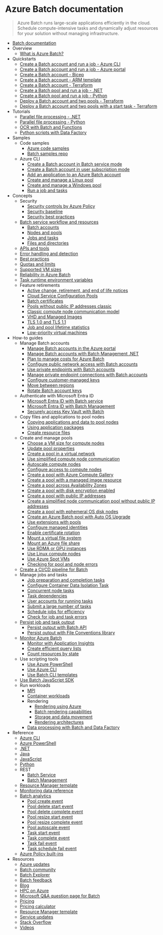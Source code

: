 # Azure Batch documentation
> Azure Batch runs large-scale applications efficiently in the cloud. Schedule compute-intensive tasks and dynamically adjust resources for your solution without managing infrastructure.
  - [Batch documentation](https://learn.microsoft.com/en-us/azure/batch/)
  - Overview
    - [What is Azure Batch?](https://learn.microsoft.com/en-us/azure/batch/batch-technical-overview)
  - Quickstarts
    - [Create a Batch account and run a job - Azure CLI](https://learn.microsoft.com/en-us/azure/batch/quick-create-cli)
    - [Create a Batch account and run a job - Azure portal](https://learn.microsoft.com/en-us/azure/batch/quick-create-portal)
    - [Create a Batch account - Bicep](https://learn.microsoft.com/en-us/azure/batch/quick-create-bicep)
    - [Create a Batch account - ARM template](https://learn.microsoft.com/en-us/azure/batch/quick-create-template)
    - [Create a Batch account - Terraform](https://learn.microsoft.com/en-us/azure/batch/quick-create-terraform)
    - [Create a Batch pool and run a job - .NET](https://learn.microsoft.com/en-us/azure/batch/quick-run-dotnet)
    - [Create a Batch pool and run a job - Python](https://learn.microsoft.com/en-us/azure/batch/quick-run-python)
    - [Deploy a Batch account and two pools - Terraform](https://learn.microsoft.com/en-us/azure/batch/quick-deploy-batch-account-two-pools-terraform)
    - [Deploy a Batch account and two pools with a start task - Terraform](https://learn.microsoft.com/en-us/azure/batch/quick-deploy-batch-account-two-pools-start-task-terraform)
  - Tutorials
    - [Parallel file processing - .NET](https://learn.microsoft.com/en-us/azure/batch/tutorial-parallel-dotnet)
    - [Parallel file processing - Python](https://learn.microsoft.com/en-us/azure/batch/tutorial-parallel-python)
    - [OCR with Batch and Functions](https://learn.microsoft.com/en-us/azure/batch/tutorial-batch-functions)
    - [Python scripts with Data Factory](https://learn.microsoft.com/en-us/azure/batch/tutorial-run-python-batch-azure-data-factory)
  - Samples
    - Code samples
      - [Azure code samples](https://azure.microsoft.com/resources/samples/?service=batch)
      - [Batch samples repo](https://github.com/Azure-Samples/azure-batch-samples)
    - Azure CLI
      - [Create a Batch account in Batch service mode](https://learn.microsoft.com/en-us/azure/batch/scripts/batch-cli-sample-create-account)
      - [Create a Batch account in user subscription mode](https://learn.microsoft.com/en-us/azure/batch/scripts/batch-cli-sample-create-user-subscription-account)
      - [Add an application to an Azure Batch account](https://learn.microsoft.com/en-us/azure/batch/scripts/batch-cli-sample-add-application)
      - [Create and manage a Linux pool](https://learn.microsoft.com/en-us/azure/batch/scripts/batch-cli-sample-manage-linux-pool)
      - [Create and manage a Windows pool](https://learn.microsoft.com/en-us/azure/batch/scripts/batch-cli-sample-manage-windows-pool)
      - [Run a job and tasks](https://learn.microsoft.com/en-us/azure/batch/scripts/batch-cli-sample-run-job)
  - Concepts
    - Security
      - [Security controls by Azure Policy](https://learn.microsoft.com/en-us/azure/batch/security-controls-policy)
      - [Security baseline](https://learn.microsoft.com/security/benchmark/azure/baselines/batch-security-baseline?toc=/azure/batch/TOC.json)
      - [Security best practices](https://learn.microsoft.com/en-us/azure/batch/security-best-practices)
    - [Batch service workflow and resources](https://learn.microsoft.com/en-us/azure/batch/batch-service-workflow-features)
      - [Batch accounts](https://learn.microsoft.com/en-us/azure/batch/accounts)
      - [Nodes and pools](https://learn.microsoft.com/en-us/azure/batch/nodes-and-pools)
      - [Jobs and tasks](https://learn.microsoft.com/en-us/azure/batch/jobs-and-tasks)
      - [Files and directories](https://learn.microsoft.com/en-us/azure/batch/files-and-directories)
    - [APIs and tools](https://learn.microsoft.com/en-us/azure/batch/batch-apis-tools)
    - [Error handling and detection](https://learn.microsoft.com/en-us/azure/batch/error-handling)
    - [Best practices](https://learn.microsoft.com/en-us/azure/batch/best-practices)
    - [Quotas and limits](https://learn.microsoft.com/en-us/azure/batch/batch-quota-limit)
    - [Supported VM sizes](https://learn.microsoft.com/en-us/azure/batch/batch-pool-vm-sizes)
    - [Reliability in Azure Batch](https://learn.microsoft.com/en-us/azure/reliability/reliability-batch?toc=/azure/batch/toc.json&bc=/azure/batch/breadcrumb/toc.json)
    - [Task runtime environment variables](https://learn.microsoft.com/en-us/azure/batch/batch-compute-node-environment-variables)
    - Feature retirements
      - [Active change, retirement, and end of life notices](https://github.com/Azure/Batch/labels/notice)
      - [Cloud Service Configuration Pools](https://learn.microsoft.com/en-us/azure/batch/batch-pool-cloud-service-to-virtual-machine-configuration)
      - [Batch certificates](https://learn.microsoft.com/en-us/azure/batch/batch-certificate-migration-guide)
      - [Pools without public IP addresses classic](https://learn.microsoft.com/en-us/azure/batch/batch-pools-without-public-IP-addresses-classic-retirement-migration-guide)
      - [Classic compute node communication model](https://learn.microsoft.com/en-us/azure/batch/batch-pools-to-simplified-compute-node-communication-model-migration-guide)
      - [VHD and Managed Images](https://learn.microsoft.com/en-us/azure/batch/batch-custom-image-pools-to-azure-compute-gallery-migration-guide)
      - [TLS 1.0 and TLS 1.1](https://learn.microsoft.com/en-us/azure/batch/batch-tls-101-migration-guide)
      - [Job and pool lifetime statistics](https://learn.microsoft.com/en-us/azure/batch/job-pool-lifetime-statistics-migration-guide)
      - [Low-priority virtual machines](https://learn.microsoft.com/en-us/azure/batch/low-priority-vms-retirement-migration-guide)
  - How-to guides
    - Manage Batch accounts
      - [Manage Batch accounts in the Azure portal](https://learn.microsoft.com/en-us/azure/batch/batch-account-create-portal)
      - [Manage Batch accounts with Batch Management .NET](https://learn.microsoft.com/en-us/azure/batch/batch-management-dotnet)
      - [Plan to manage costs for Azure Batch](https://learn.microsoft.com/en-us/azure/batch/plan-to-manage-costs)
      - [Configure public network access with Batch accounts](https://learn.microsoft.com/en-us/azure/batch/public-network-access)
      - [Use private endpoints with Batch accounts](https://learn.microsoft.com/en-us/azure/batch/private-connectivity)
      - [Manage private endpoint connections with Batch accounts](https://learn.microsoft.com/en-us/azure/batch/manage-private-endpoint-connections)
      - [Configure customer-managed keys](https://learn.microsoft.com/en-us/azure/batch/batch-customer-managed-key)
      - [Move between regions](https://learn.microsoft.com/en-us/azure/batch/account-move)
      - [Rotate Batch account keys](https://learn.microsoft.com/en-us/azure/batch/account-key-rotation)
    - Authenticate with Microsoft Entra ID
      - [Microsoft Entra ID with Batch service](https://learn.microsoft.com/en-us/azure/batch/batch-aad-auth)
      - [Microsoft Entra ID with Batch Management](https://learn.microsoft.com/en-us/azure/batch/batch-aad-auth-management)
      - [Securely access Key Vault with Batch](https://learn.microsoft.com/en-us/azure/batch/credential-access-key-vault)
    - Copy files and applications to pool nodes
      - [Copying applications and data to pool nodes](https://learn.microsoft.com/en-us/azure/batch/batch-applications-to-pool-nodes)
      - [Using application packages](https://learn.microsoft.com/en-us/azure/batch/batch-application-packages)
      - [Create resource files](https://learn.microsoft.com/en-us/azure/batch/resource-files)
    - Create and manage pools
      - [Choose a VM size for compute nodes](https://learn.microsoft.com/en-us/azure/batch/batch-pool-vm-sizes)
      - [Update pool properties](https://learn.microsoft.com/en-us/azure/batch/batch-pool-update-properties)
      - [Create a pool in a virtual network](https://learn.microsoft.com/en-us/azure/batch/batch-virtual-network)
      - [Use simplified compute node communication](https://learn.microsoft.com/en-us/azure/batch/simplified-compute-node-communication)
      - [Autoscale compute nodes](https://learn.microsoft.com/en-us/azure/batch/batch-automatic-scaling)
      - [Configure access to compute nodes](https://learn.microsoft.com/en-us/azure/batch/pool-endpoint-configuration)
      - [Create a pool with Azure Compute Gallery](https://learn.microsoft.com/en-us/azure/batch/batch-sig-images)
      - [Create a pool with a managed image resource](https://learn.microsoft.com/en-us/azure/batch/batch-custom-images)
      - [Create a pool across Availability Zones](https://learn.microsoft.com/en-us/azure/batch/create-pool-availability-zones)
      - [Create a pool with disk encryption enabled](https://learn.microsoft.com/en-us/azure/batch/disk-encryption)
      - [Create a pool with public IP addresses](https://learn.microsoft.com/en-us/azure/batch/create-pool-public-ip)
      - [Create a simplified node communication pool without public IP addresses](https://learn.microsoft.com/en-us/azure/batch/simplified-node-communication-pool-no-public-ip)
      - [Create a pool with ephemeral OS disk nodes](https://learn.microsoft.com/en-us/azure/batch/create-pool-ephemeral-os-disk)
      - [Create an Azure Batch pool with Auto OS Upgrade](https://learn.microsoft.com/en-us/azure/batch/batch-upgrade-policy)
      - [Use extensions with pools](https://learn.microsoft.com/en-us/azure/batch/create-pool-extensions)
      - [Configure managed identities](https://learn.microsoft.com/en-us/azure/batch/managed-identity-pools)
      - [Enable certificate rotation](https://learn.microsoft.com/en-us/azure/batch/automatic-certificate-rotation)
      - [Mount a virtual file system](https://learn.microsoft.com/en-us/azure/batch/virtual-file-mount)
      - [Mount an Azure file share](https://learn.microsoft.com/en-us/azure/batch/pool-file-shares)
      - [Use RDMA or GPU instances](https://learn.microsoft.com/en-us/azure/batch/batch-pool-compute-intensive-sizes)
      - [Use Linux compute nodes](https://learn.microsoft.com/en-us/azure/batch/batch-linux-nodes)
      - [Use Azure Spot VMs](https://learn.microsoft.com/en-us/azure/batch/batch-spot-vms)
      - [Checking for pool and node errors](https://learn.microsoft.com/en-us/azure/batch/batch-pool-node-error-checking)
    - [Create a CI/CD pipeline for Batch](https://learn.microsoft.com/en-us/azure/batch/batch-ci-cd)
    - Manage jobs and tasks
      - [Job preparation and completion tasks](https://learn.microsoft.com/en-us/azure/batch/batch-job-prep-release)
      - [Configure Container Data Isolation Task](https://learn.microsoft.com/en-us/azure/batch/batch-container-isolation-task)
      - [Concurrent node tasks](https://learn.microsoft.com/en-us/azure/batch/batch-parallel-node-tasks)
      - [Task dependencies](https://learn.microsoft.com/en-us/azure/batch/batch-task-dependencies)
      - [User accounts for running tasks](https://learn.microsoft.com/en-us/azure/batch/batch-user-accounts)
      - [Submit a large number of tasks](https://learn.microsoft.com/en-us/azure/batch/large-number-tasks)
      - [Schedule jobs for efficiency](https://learn.microsoft.com/en-us/azure/batch/batch-job-schedule)
      - [Check for job and task errors](https://learn.microsoft.com/en-us/azure/batch/batch-job-task-error-checking)
    - [Persist job and task output](https://learn.microsoft.com/en-us/azure/batch/batch-task-output)
      - [Persist output with Batch API](https://learn.microsoft.com/en-us/azure/batch/batch-task-output-files)
      - [Persist output with File Conventions library](https://learn.microsoft.com/en-us/azure/batch/batch-task-output-file-conventions)
    - [Monitor Azure Batch](https://learn.microsoft.com/en-us/azure/batch/monitor-batch)
      - [Monitor with Application Insights](https://learn.microsoft.com/en-us/azure/batch/monitor-application-insights)
      - [Create efficient query lists](https://learn.microsoft.com/en-us/azure/batch/batch-efficient-list-queries)
      - [Count resources by state](https://learn.microsoft.com/en-us/azure/batch/batch-get-resource-counts)
    - Use scripting tools
      - [Use Azure PowerShell](https://learn.microsoft.com/en-us/azure/batch/batch-powershell-cmdlets-get-started)
      - [Use Azure CLI](https://learn.microsoft.com/en-us/azure/batch/batch-cli-get-started)
      - [Use Batch CLI templates](https://learn.microsoft.com/en-us/azure/batch/batch-cli-templates)
    - [Use Batch JavaScript SDK](https://learn.microsoft.com/en-us/azure/batch/batch-js-get-started)
    - Run workloads
      - [MPI](https://learn.microsoft.com/en-us/azure/batch/batch-mpi)
      - [Container workloads](https://learn.microsoft.com/en-us/azure/batch/batch-docker-container-workloads)
      - Rendering
        - [Rendering using Azure](https://learn.microsoft.com/en-us/azure/batch/batch-rendering-service)
        - [Batch rendering capabilities](https://learn.microsoft.com/en-us/azure/batch/batch-rendering-functionality)
        - [Storage and data movement](https://learn.microsoft.com/en-us/azure/batch/batch-rendering-storage-data-movement)
        - [Rendering architectures](https://learn.microsoft.com/en-us/azure/batch/batch-rendering-architectures)
      - [Data processing with Batch and Data Factory](https://learn.microsoft.com/en-us/azure/data-factory/transform-data-using-dotnet-custom-activity?toc=/azure/batch/toc.json)
  - Reference
    - [Azure CLI](https://learn.microsoft.com/cli/azure/batch)
    - [Azure PowerShell](https://learn.microsoft.com/powershell/module/az.batch/)
    - [.NET](https://learn.microsoft.com/dotnet/api/overview/azure/batch)
    - [Java](https://learn.microsoft.com/java/api/overview/azure/batch)
    - [JavaScript](https://learn.microsoft.com/javascript/api/overview/azure/batch)
    - [Python](https://learn.microsoft.com/python/api/overview/azure/batch)
    - REST
      - [Batch Service](https://learn.microsoft.com/rest/api/batchservice/)
      - [Batch Management](https://learn.microsoft.com/rest/api/batchmanagement/)
    - [Resource Manager template](https://learn.microsoft.com/azure/templates/microsoft.batch/allversions)
    - [Monitoring data reference](https://learn.microsoft.com/en-us/azure/batch/monitor-batch-reference)
    - [Batch analytics](https://learn.microsoft.com/en-us/azure/batch/batch-analytics)
      - [Pool create event](https://learn.microsoft.com/en-us/azure/batch/batch-pool-create-event)
      - [Pool delete start event](https://learn.microsoft.com/en-us/azure/batch/batch-pool-delete-start-event)
      - [Pool delete complete event](https://learn.microsoft.com/en-us/azure/batch/batch-pool-delete-complete-event)
      - [Pool resize start event](https://learn.microsoft.com/en-us/azure/batch/batch-pool-resize-start-event)
      - [Pool resize complete event](https://learn.microsoft.com/en-us/azure/batch/batch-pool-resize-complete-event)
      - [Pool autoscale event](https://learn.microsoft.com/en-us/azure/batch/batch-pool-autoscale-event)
      - [Task start event](https://learn.microsoft.com/en-us/azure/batch/batch-task-start-event)
      - [Task complete event](https://learn.microsoft.com/en-us/azure/batch/batch-task-complete-event)
      - [Task fail event](https://learn.microsoft.com/en-us/azure/batch/batch-task-fail-event)
      - [Task schedule fail event](https://learn.microsoft.com/en-us/azure/batch/batch-task-schedule-fail-event)
    - [Azure Policy built-ins](https://learn.microsoft.com/en-us/azure/batch/policy-reference)
  - Resources
    - [Azure updates](https://azure.microsoft.com/updates/)
    - [Batch community](https://github.com/Azure/Batch)
    - [Batch Explorer](https://azure.github.io/BatchExplorer/)
    - [Batch feedback](https://feedback.azure.com/d365community/forum/7462aa60-0c25-ec11-b6e6-000d3a4f07b8)
    - [Blog](https://learn.microsoft.com/archive/blogs/windowshpc/)
    - [HPC on Azure](https://learn.microsoft.com/azure/architecture/topics/high-performance-computing)
    - [Microsoft Q&A question page for Batch](https://learn.microsoft.com/answers/topics/azure-batch.html)
    - [Pricing](https://azure.microsoft.com/pricing/details/batch/)
    - [Pricing calculator](https://azure.microsoft.com/pricing/calculator/)
    - [Resource Manager template](https://learn.microsoft.com/azure/templates/microsoft.batch/batchaccounts)
    - [Service updates](https://azure.microsoft.com/updates/?product=batch&updatetype=&platform=)
    - [Stack Overflow](https://stackoverflow.com/questions/tagged/azure-batch)
    - [Videos](https://azure.microsoft.com/documentation/videos/index/?services=batch)
